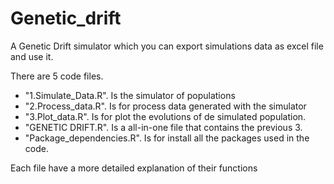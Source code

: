 # Genetic_drift
A Genetic Drift simulator which you can export simulations data as excel file and use it.

There are 5 code files.
- "1.Simulate_Data.R". Is the simulator of populations
- "2.Process_data.R". Is for process data generated with the simulator
- "3.Plot_data.R". Is for plot the evolutions of de simulated population.
- "GENETIC DRIFT.R". Is a all-in-one file that contains the previous 3.
- "Package_dependencies.R". Is for install all the packages used in the code.

Each file have a more detailed explanation of their functions
